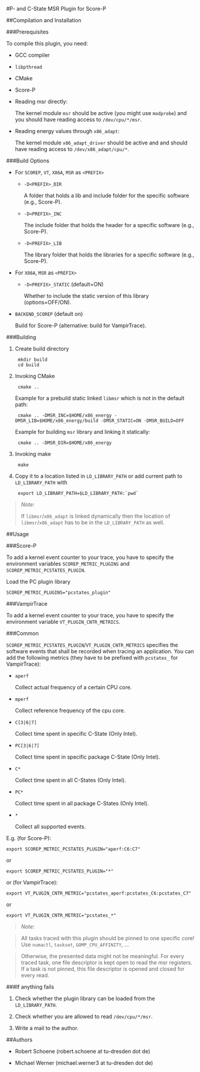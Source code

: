 #P- and C-State MSR Plugin for Score-P

##Compilation and Installation

###Prerequisites

To compile this plugin, you need:

* GCC compiler

* `libpthread`

* CMake

* Score-P

* Reading msr directly:

    The kernel module `msr` should be active (you might use `modprobe`) and you should have reading
    access to `/dev/cpu/*/msr`.

* Reading energy values through `x86_adapt`:

    The kernel module `x86_adapt_driver` should be active and and should have reading access to
    `/dev/x86_adapt/cpu/*`.

###Build Options

* For `SCOREP`, `VT`, `X86A`, `MSR` as `<PREFIX>`

    * `-D<PREFIX>_DIR`

        A folder that holds a lib and include folder for the specific software (e.g., Score-P).

    * `-D<PREFIX>_INC`

        The include folder that holds the header for a specific software (e.g., Score-P).

    * `-D<PREFIX>_LIB`

        The library folder that holds the libraries for a specific software (e.g., Score-P).

* For `X86A`, `MSR` as `<PREFIX>`

    * `-D<PREFIX>_STATIC` (default=ON)

        Whether to include the static version of this library (options=OFF/ON).

* `BACKEND_SCOREP` (default on)

    Build for Score-P (alternative: build for VampirTrace).

###Building

1. Create build directory

        mkdir build
        cd build

2. Invoking CMake

        cmake ..

    Example for a prebuild static linked `libmsr` which is not in the default path:

        cmake .. -DMSR_INC=$HOME/x86_energy -DMSR_LIB=$HOME/x86_energy/build -DMSR_STATIC=ON -DMSR_BUILD=OFF

    Example for building `msr` library and linking it statically:

        cmake .. -DMSR_DIR=$HOME/x86_energy

3. Invoking make

        make

4. Copy it to a location listed in `LD_LIBRARY_PATH` or add current path to `LD_LIBRARY_PATH` with

        export LD_LIBRARY_PATH=$LD_LIBRARY_PATH:`pwd`

> *Note:*
>
> If `libmsr`/`x86_adapt` is linked dynamically then the location of `libmsr`/`x86_adapt` has to be
> in the `LD_LIBRARY_PATH` as well.

##Usage

###Score-P

To add a kernel event counter to your trace, you have to specify the environment variables
`SCOREP_METRIC_PLUGINS` and `SCOREP_METRIC_PCSTATES_PLUGIN`.

Load the PC plugin library

    SCOREP_METRIC_PLUGINS="pcstates_plugin"

###VampirTrace

To add a kernel event counter to your trace, you have to specify the environment variable
`VT_PLUGIN_CNTR_METRICS`.

###Common

`SCOREP_METRIC_PCSTATES_PLUGIN`/`VT_PLUGIN_CNTR_METRICS` specifies the software events that shall be
recorded when tracing an application. You can add the following metrics (they have to be prefixed
with `pcstates_` for VampirTrace):

* `aperf`

    Collect actual frequency of a certain CPU core.

* `mperf`

    Collect reference frequency of the cpu core.

* `C[3|6|7]`

    Collect time spent in specific C-State (Only Intel).

* `PC[3|6|7]`

    Collect time spent in specific package C-State (Only Intel).

* `C*`

    Collect time spent in all C-States (Only Intel).

* `PC*`

    Collect time spent in all package C-States (Only Intel).

* `*`

    Collect all supported events.

E.g. (for Score-P):

    export SCOREP_METRIC_PCSTATES_PLUGIN="aperf:C6:C7"

or

    export SCOREP_METRIC_PCSTATES_PLUGIN="*"

or (for VampirTrace):

    export VT_PLUGIN_CNTR_METRIC="pcstates_aperf:pcstates_C6:pcstates_C7"

or

    export VT_PLUGIN_CNTR_METRIC="pcstates_*"

> *Note:*

> All tasks traced with this plugin should be pinned to one specific core! Use `numactl`, `taskset`,
> `GOMP_CPU_AFFINITY`, …

> Otherwise, the presented data might not be meaningful. For every traced task, one file descriptor
> is kept open to read the msr registers. If a task is not pinned, this file descriptor is opened and
> closed for every read.

###If anything fails

1. Check whether the plugin library can be loaded from the `LD_LIBRARY_PATH`.

2. Check whether you are allowed to read `/dev/cpu/*/msr`.

3. Write a mail to the author.

##Authors

* Robert Schoene (robert.schoene at tu-dresden dot de)

* Michael Werner (michael.werner3 at tu-dresden dot de)
